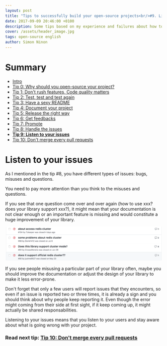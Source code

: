 ```yaml
---
layout: post
title: "Tips to successfully build your open-source projects<br/>#9. Listen to your issues"
date: 2017-09-09 20:46:00 +0100
description: Some tips based on my experience and failures about how to successfully build an open-source project
cover: /assets/header_image.jpg
tags: open-source english
author: Simon Ninon
---
```


# Summary
* [Intro](/2017/09/09/tips-to-build-your-open-source-projects-intro.html)
* [Tip 0: Why should you open-source your project?](/2017/09/09/tips-to-build-your-open-source-projects-tip00-why.html)
* [Tip 1: Don't rush features, Code quality matters](/2017/09/09/tips-to-build-your-open-source-projects-tip01-quality.html)
* [Tip 2: Test, test and test again](/2017/09/09/tips-to-build-your-open-source-projects-tip02-test.html)
* [Tip 3: Have a sexy README](/2017/09/09/tips-to-build-your-open-source-projects-tip03-sexy-readme.html)
* [Tip 4: Document your project](/2017/09/09/tips-to-build-your-open-source-projects-tip04-document.html)
* [Tip 5: Release the right way](/2017/09/09/tips-to-build-your-open-source-projects-tip05-release.html)
* [Tip 6: Get feedbacks](/2017/09/09/tips-to-build-your-open-source-projects-tip06-feedbacks.html)
* [Tip 7: Promote](/2017/09/09/tips-to-build-your-open-source-projects-tip07-promote.html)
* [Tip 8: Handle the issues](/2017/09/09/tips-to-build-your-open-source-projects-tip08-handle-issues.html)
* **[Tip 9: Listen to your issues](/2017/09/09/tips-to-build-your-open-source-projects-tip09-listen-issues.html)**
* [Tip 10: Don't merge every pull requests](/2017/09/09/tips-to-build-your-open-source-projects-tip10-pull-requests.html)


# Listen to your issues
As I mentioned in the tip #8, you have different types of issues: bugs, misuses and questions.

You need to pay more attention than you think to the misuses and questions.

If you see that one question come over and over again (how to use xxx? does your library support xxx?), it might mean that your documentation is not clear enough or an important feature is missing and would constitute a huge improvement of your library.

<img src="/assets/tips_to_build_your_open_source_projects/listen.png" title="listen"/>

If you see people misusing a particular part of your library often, maybe you should improve the documentation or adjust the design of your library to make it less error-prone.

Don't forget that only a few users will report issues that they encounters, so even if an issue is reported two or three times, it is already a sign and you should think about why people keep reporting it.
Even though the error might coming from their side at first sight, if it keep coming up, it might actually be shared responsabilities.

Listening to your issues means that you listen to your users and stay aware about what is going wrong with your project.

### Read next tip: [Tip 10: Don't merge every pull requests](/2017/09/09/tips-to-build-your-open-source-projects-tip10-pull-requests.html)
